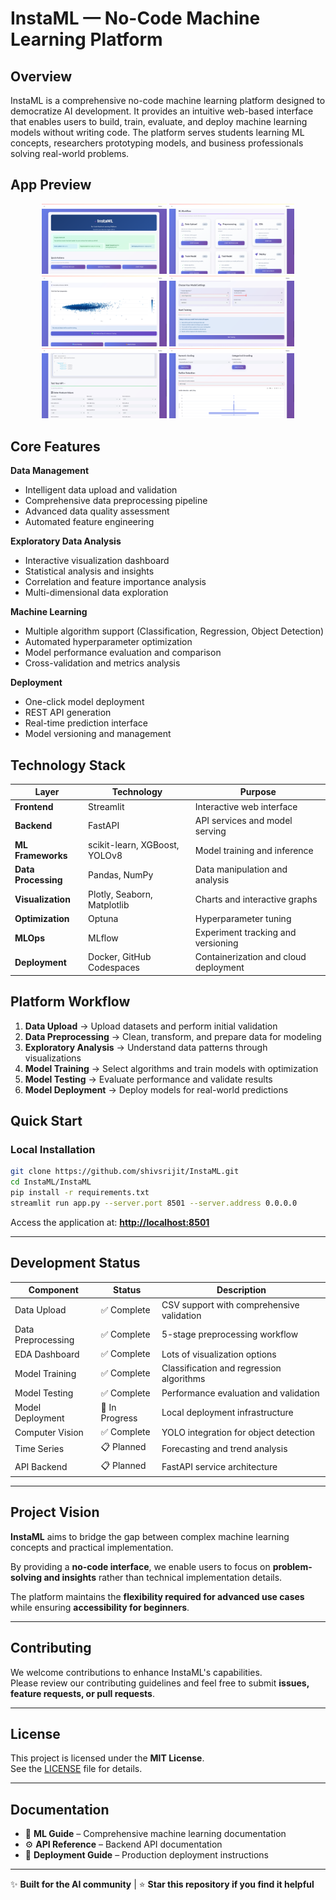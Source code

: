 # InstaML — No-Code Machine Learning Platform

## Overview

InstaML is a comprehensive no-code machine learning platform designed to democratize AI development. It provides an intuitive web-based interface that enables users to build, train, evaluate, and deploy machine learning models without writing code. The platform serves students learning ML concepts, researchers prototyping models, and business professionals solving real-world problems.


## App Preview

<p align="center">
  <img src="images/Screenshot%20(95).png" alt="App Preview 1" width="200"/>
  <img src="images/Screenshot%20(94).png" alt="App Preview 2" width="200"/>
  <img src="images/Screenshot%20(97).png" alt="App Preview 3" width="200"/>
  <img src="images/Screenshot%20(98).png" alt="App Preview 4" width="200"/>
  <img src="images/Screenshot%20(99).png" alt="App Preview 5" width="200"/>
  <img src="images/Screenshot (96) - Copy.png" alt="App Preview 5" width="200"/>

</p>


## Core Features

**Data Management**
- Intelligent data upload and validation
- Comprehensive data preprocessing pipeline
- Advanced data quality assessment
- Automated feature engineering

**Exploratory Data Analysis**
- Interactive visualization dashboard
- Statistical analysis and insights
- Correlation and feature importance analysis
- Multi-dimensional data exploration

**Machine Learning**
- Multiple algorithm support (Classification, Regression, Object Detection)
- Automated hyperparameter optimization
- Model performance evaluation and comparison
- Cross-validation and metrics analysis

**Deployment**
- One-click model deployment
- REST API generation
- Real-time prediction interface
- Model versioning and management

## Technology Stack

| Layer | Technology | Purpose |
|-------|------------|---------|
| **Frontend** | Streamlit | Interactive web interface |
| **Backend** | FastAPI | API services and model serving |
| **ML Frameworks** | scikit-learn, XGBoost, YOLOv8 | Model training and inference |
| **Data Processing** | Pandas, NumPy | Data manipulation and analysis |
| **Visualization** | Plotly, Seaborn, Matplotlib | Charts and interactive graphs |
| **Optimization** | Optuna | Hyperparameter tuning |
| **MLOps** | MLflow | Experiment tracking and versioning |
| **Deployment** | Docker, GitHub Codespaces | Containerization and cloud deployment |

## Platform Workflow

1. **Data Upload** → Upload datasets and perform initial validation
2. **Data Preprocessing** → Clean, transform, and prepare data for modeling
3. **Exploratory Analysis** → Understand data patterns through visualizations
4. **Model Training** → Select algorithms and train models with optimization
5. **Model Testing** → Evaluate performance and validate results
6. **Model Deployment** → Deploy models for real-world predictions

## Quick Start

### Local Installation

```bash
git clone https://github.com/shivsrijit/InstaML.git
cd InstaML/InstaML
pip install -r requirements.txt
streamlit run app.py --server.port 8501 --server.address 0.0.0.0
```

Access the application at: **[http://localhost:8501](http://localhost:8501)**

---

## Development Status

| Component          | Status         | Description                                          |
|--------------------|---------------|------------------------------------------------------|
| Data Upload        | ✅ Complete   | CSV support with comprehensive validation            |
| Data Preprocessing | ✅ Complete   | 5-stage preprocessing workflow                       |
| EDA Dashboard      | ✅ Complete   | Lots of visualization options                        |
| Model Training     | ✅ Complete   | Classification and regression algorithms             |
| Model Testing      | ✅ Complete   | Performance evaluation and validation                |
| Model Deployment   | 🔄 In Progress| Local deployment infrastructure                      |
| Computer Vision    | ✅ Complete   | YOLO integration for object detection                |
| Time Series        | 📋 Planned    | Forecasting and trend analysis                       |
| API Backend        | 📋 Planned    | FastAPI service architecture                         |


---

## Project Vision

**InstaML** aims to bridge the gap between complex machine learning concepts and practical implementation.  

By providing a **no-code interface**, we enable users to focus on **problem-solving and insights** rather than technical implementation details.  

The platform maintains the **flexibility required for advanced use cases** while ensuring **accessibility for beginners**.

---

## Contributing

We welcome contributions to enhance InstaML's capabilities.  
Please review our contributing guidelines and feel free to submit **issues, feature requests, or pull requests**.

---

## License

This project is licensed under the **MIT License**.  
See the [LICENSE](./LICENSE) file for details.

---

## Documentation

- 📘 **ML Guide** – Comprehensive machine learning documentation  
- ⚙️ **API Reference** – Backend API documentation  
- 🚀 **Deployment Guide** – Production deployment instructions  

---

✨ **Built for the AI community** | ⭐ **Star this repository if you find it helpful**

